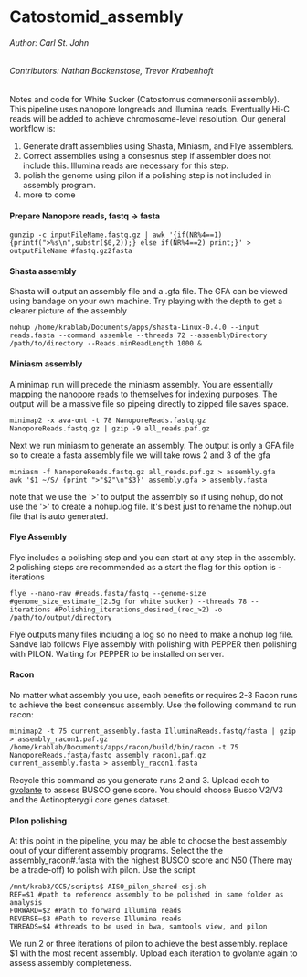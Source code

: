 # Catostomid_assembly
###### Author: Carl St. John
###### Contributors: Nathan Backenstose, Trevor Krabenhoft
Notes and code for White Sucker (Catostomus commersonii assembly). This pipeline uses nanopore longreads and illumina reads. Eventually Hi-C reads will be added to achieve 
chromosome-level resolution. Our general workflow is:
1) Generate draft assemblies using Shasta, Miniasm, and Flye assemblers. 
2) Correct assemblies using a consesnus step if assembler does not include this. Illumina reads are necessary for this step.
3) polish the genome using pilon if a polishing step is not included in assembly program. 
4) more to come

#### Prepare Nanopore reads, fastq -> fasta
```
gunzip -c inputFileName.fastq.gz | awk '{if(NR%4==1) {printf(">%s\n",substr($0,2));} else if(NR%4==2) print;}' > outputFileName #fastq.gz2fasta
```

#### Shasta assembly
Shasta will output an assembly file and a .gfa file. The GFA can be viewed using bandage on your own machine. Try playing with the depth to get a clearer picture of the assembly
```
nohup /home/krablab/Documents/apps/shasta-Linux-0.4.0 --input reads.fasta --command assemble --threads 72 --assemblyDirectory /path/to/directory --Reads.minReadLength 1000 & 
```

#### Miniasm assembly
A minimap run will precede the miniasm assembly. You are essentially mapping the nanopore reads to themselves for indexing purposes. The output will be a massive file so pipeing
directly to zipped file saves space.
```
minimap2 -x ava-ont -t 78 NanoporeReads.fastq.gz NanoporeReads.fastq.gz | gzip -9 all_reads.paf.gz
```
Next we run miniasm to generate an assembly. The output is only a GFA file so to create a fasta assembly file we will take rows 2 and 3 of the gfa
```
miniasm -f NanoporeReads.fastq.gz all_reads.paf.gz > assembly.gfa
awk '$1 ~/S/ {print ">"$2"\n"$3}' assembly.gfa > assembly.fasta
```
note that we use the '>' to output the assembly so if using nohup, do not use the '>' to create a nohup.log file. It's best just to rename the nohup.out file that is auto generated.

#### Flye Assembly

Flye includes a polishing step and you can start at any step in the assembly. 2 polishing steps are recommended as a start the flag for this option is -iterations
```
flye --nano-raw #reads.fasta/fastq --genome-size #genome_size_estimate_(2.5g for white sucker) --threads 78 --iterations #Polishing_iterations_desired_(rec_>2) -o /path/to/output/directory
```
Flye outputs many files including a log so no need to make a nohup log file. Sandve lab follows Flye assembly with polishing with PEPPER then polishing with PILON. Waiting for PEPPER to be installed on server. 

#### Racon

No matter what assembly you use, each benefits or requires 2-3 Racon runs to achieve the best consensus assembly. Use the following command to run racon:
```
minimap2 -t 75 current_assembly.fasta IlluminaReads.fastq/fasta | gzip > assembly_racon1.paf.gz
/home/krablab/Documents/apps/racon/build/bin/racon -t 75 NanoporeReads.fasta/fastq assembly_racon1.paf.gz current_assembly.fasta > assembly_racon1.fasta
```
Recycle this command as you generate runs 2 and 3. Upload each to [gvolante](https://gvolante.riken.jp/) to assess BUSCO gene score. You should choose Busco V2/V3 and the Actinopterygii core genes dataset.

#### Pilon polishing
At this point in the pipeline, you may be able to choose the best assembly oout of your different assembly programs. Select the the assembly_racon#.fasta with the highest BUSCO
score and N50 (There may be a trade-off) to polish with pilon. Use the script 
```
/mnt/krab3/CC5/scripts$ AISO_pilon_shared-csj.sh 
REF=$1 #path to reference assembly to be polished in same folder as analysis
FORWARD=$2 #Path to forward Illumina reads
REVERSE=$3 #Path to reverse Illumina reads
THREADS=$4 #threads to be used in bwa, samtools view, and pilon

```
We run 2 or three iterations of pilon to achieve the best assembly. replace $1 with the most recent assembly. Upload each iteration to gvolante again to assess assembly completeness.


